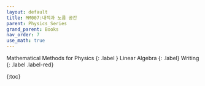 ```yaml
---
layout: default
title: MM007:내적과 노름 공간
parent: Physics_Series
grand_parent: Books
nav_order: 7
use_math: true
---
```


Mathematical Methods for Physics
{: .label }
Linear Algebra
{: .label}
Writing
{: .label .label-red}


{:toc}

